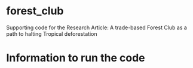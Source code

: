 # forest_club
Supporting code for the Research Article: A trade-based Forest Club as a path to halting Tropical deforestation
# Information to run the code